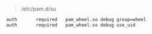 # 

> /etc/pam.d/su
``` bash
auth       required   pam_wheel.so debug group=wheel
auth       required   pam_wheel.so debug use_uid
```
